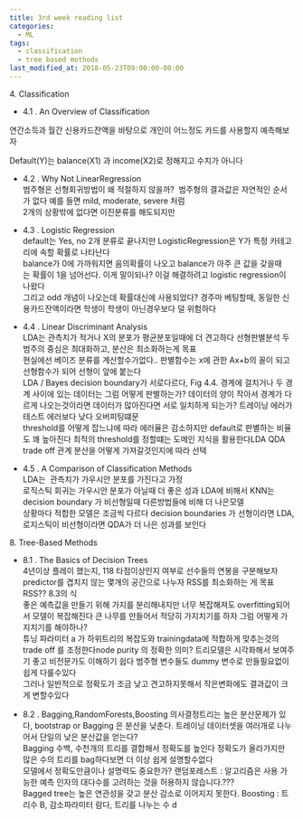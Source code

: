 ```yaml
---
title: 3rd week reading list
categories:
  - ML
tags:
  - classification 
  - tree based mothods
last_modified_at: 2018-05-23T09:00:00-00:00
---
```


4\. Classification

-   4.1 . An Overview of Classification 

연간소득과 월간 신용카드잔액을 바탕으로 개인이 어느정도 카드를 사용할지 예측해보자

Default(Y)는 balance(X1) 과 income(X2)로 정해지고 수치가 아니다

-   4.2 . Why Not LinearRegression  
    범주형은 선형회귀방법이 왜 적절하지 않을까?  범주형의 결과값은 자연적인 순서가 없다 예를 들면 mild, moderate, severe 처럼  
    2개의 상황밖에 없다면 이진분류를 해도되지만

-   4.3 . Logistic Regression  
    default는 Yes, no 2개 분류로 끝나지만 LogisticRegression은 Y가 특정 카테고리에 속할 확률로 나타난다  
    balance가 0에 가까워지면 음의확률이 나오고 balance가 아주 큰 값을 갖을때는 확률이 1을 넘어선다. 이게 말이되나? 이걸 해결하려고 logistic regression이 나왔다  
    그리고 odd 개념이 나오는데 확률대신에 사용되었다? 경주마 베팅할때, 동일한 신용카드잔액이라면 학생이 학생이 아닌경우보다 덜 위험하다

-   4.4 . Linear Discriminant Analysis  
    LDA는 관측치가 적거나 X의 분포가 평균분포일때에 더 견고하다 선형판별분석 두 범주의 중심은 최대화하고, 분산은 최소화하는게 목표  
    현실에선 베이즈 분류를 계산할수가없다.. 판별함수는 x에 관한 Ax+b의 꼴이 되고 선형함수가 되어 선형이 앞에 붙는다  
    LDA / Bayes decision boundary가 서로다르다, Fig 4.4. 경계에 걸치거나 두 경계 사이에 있는 데이터는 그럼 어떻게 판별하는가? 데이터의 양이 작아서 경계가 다르게 나오는것이라면 데이터가 많아진다면 서로 일치하게 되는가? 트레이닝 에러가 테스트 에러보다 낮다 오버피팅떄문  
    threshold를 어떻게 잡느냐에 따라 에러율은 감소하지만 default로 판별하는 비율도 꽤 높아진다 최적의 threshold를 정할떄는 도메인 지식을 활용한다LDA QDA trade off 관계 분산을 어떻게 가져갈것인지에 따라 선택

-   4.5 . A Comparison of Classification Methods  
    LDA는  관측치가 가우시안 분포를 가진다고 가정  
    로직스틱 회귀는 가우시안 분포가 아닐때 더 좋은 성과 LDA에 비해서 KNN는 decision boundary 가 비선형일때 다른방법들에 비해 더 나은모델  
    상황마다 적합한 모델은 조금씩 다르다 decision boundaries 가 선형이라면 LDA, 로지스틱이 비선형이라면 QDA가 더 나은 성과를 보인다

8. Tree-Based Methods

-   8.1 . The Basics of Decision Trees  
    4년이상 플레이 했는지, 118 타점이상인지 여부로 선수들의 연봉을 구분해보자  
    predictor를 겹치지 않는 몇개의 공간으로 나누자 RSS를 최소화하는 게 목표 RSS?? 8.3의 식  
    좋은 예측값을 만들기 위해 가지를 분리해내지만 너무 복잡해져도 overfitting되어서 모델이 복잡해진다 큰 나무를 만들어서 적당히 가지치기를 하자 그럼 어떻게 가지치기를 해야하나?  
    튜닝 파라미터 a 가 하위트리의 복잡도와 trainingdata에 적합하게 맞추는것의 trade off 를 조정한다node purity 의 정확한 의미? 트리모델은 시각화해서 보여주기 좋고 비전문가도 이해하기 쉽다 범주형 변수들도 dummy 변수로 만들필요없이 쉽게 다룰수있다  
    그러나 일반적으로 정확도가 조금 낮고 견고하지못해서 작은변화에도 결과값이 크게 변할수있다

-   8.2 . Bagging,RandomForests,Boosting 의사결정트리는 높은 분산문제가 있다, bootstrap or Bagging 은 분산을 낮춘다. 트레이닝 데이터셋을 여러개로 나누어서 단일의 낮은 분산값을 얻는다?  
    Bagging 수백, 수천개의 트리를 결합해서 정확도를 높인다 정확도가 올라가지만 많은 수의 트리를 bag하다보면 더 이상 쉽게 설명할수없다  
    모델에서 정확도만큼이나 설명력도 중요한가? 랜덤포레스트 : 알고리즘은 사용 가능한 예측 인자의 대다수를 고려하는 것을 허용하지 않습니다.???  
    Bagged tree는 높은 연관성을 갖고 분산 감소로 이어지지 못한다. Boosting : 트리수 B, 감소파라미터 람다, 트리를 나누는 수 d